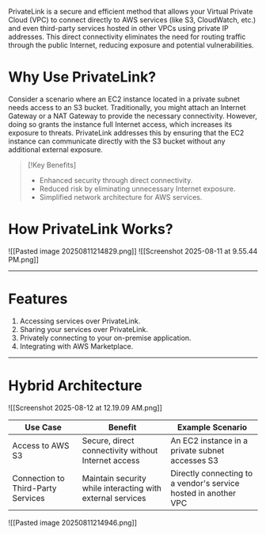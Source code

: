 PrivateLink is a secure and efficient method that allows your Virtual Private Cloud (VPC) to connect directly to AWS services (like S3, CloudWatch, etc.) and even third-party services hosted in other VPCs using private IP addresses. This direct connectivity eliminates the need for routing traffic through the public Internet, reducing exposure and potential vulnerabilities.

# Why Use PrivateLink?

Consider a scenario where an EC2 instance located in a private subnet needs access to an S3 bucket. Traditionally, you might attach an Internet Gateway or a NAT Gateway to provide the necessary connectivity. However, doing so grants the instance full Internet access, which increases its exposure to threats. PrivateLink addresses this by ensuring that the EC2 instance can communicate directly with the S3 bucket without any additional external exposure.

> [!Key Benefits]
> - Enhanced security through direct connectivity.
> - Reduced risk by eliminating unnecessary Internet exposure.
> - Simplified network architecture for AWS services.

# How PrivateLink Works?

![[Pasted image 20250811214829.png]]
![[Screenshot 2025-08-11 at 9.55.44 PM.png]]

---

# Features 

1. Accessing services over PrivateLink.
2. Sharing your services over PrivateLink.
3. Privately connecting to your on-premise application.
4. Integrating with AWS Marketplace.

---

# Hybrid Architecture

![[Screenshot 2025-08-12 at 12.19.09 AM.png]]

| Use Case                           | Benefit                                                    | Example Scenario                                                |
| ---------------------------------- | ---------------------------------------------------------- | --------------------------------------------------------------- |
| Access to AWS S3                   | Secure, direct connectivity without Internet access        | An EC2 instance in a private subnet accesses S3                 |
| Connection to Third-Party Services | Maintain security while interacting with external services | Directly connecting to a vendor's service hosted in another VPC |
![[Pasted image 20250811214946.png]]
